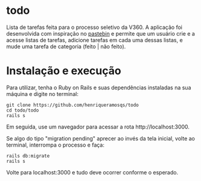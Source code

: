 # todo
Lista de tarefas feita para o processo seletivo da V360. A aplicação foi desenvolvida com inspiração no [pastebin](https://pastebin.com) e permite que um usuário crie e a acesse listas de tarefas, adicione tarefas em cada uma dessas listas, e mude uma tarefa de categoria (feito | não feito).

# Instalação e execução
Para utilizar, tenha o Ruby on Rails e suas dependências instaladas na sua máquina e digite no terminal:

```
git clone https://github.com/henriqueramosqs/todo
cd todo/todo
rails s
```
Em seguida, use um navegador para acessar a rota http://localhost:3000.

Se algo do tipo "migration pending" aprecer ao invés da tela inicial, volte ao terminal, interrompa o processo e faça:

```
rails db:migrate
rails s
```
Volte para localhost:3000 e tudo deve ocorrer conforme o esperado.




